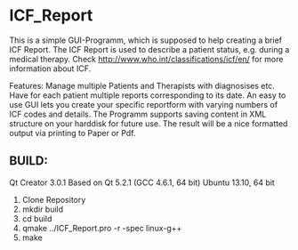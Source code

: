 ICF_Report
==========
This is a simple GUI-Programm, which is supposed to help creating a brief ICF Report. The ICF Report is used to describe a patient status, e.g. during a medical therapy. Check http://www.who.int/classifications/icf/en/ for more information about ICF.

Features:
Manage multiple Patients and Therapists with diagnosises etc. Have for each patient multiple reports corresponding to its date. An easy to use GUI lets you create your specific reportform with varying numbers of ICF codes and details. The Programm supports saving content in XML structure on your harddisk for future use. The result will be a nice formatted output via printing to Paper or Pdf.

BUILD:
-----------------------------------------
Qt Creator 3.0.1
Based on Qt 5.2.1 (GCC 4.6.1, 64 bit)
Ubuntu 13.10, 64 bit

1) Clone Repository
2) mkdir build
3) cd build
2) qmake ../ICF_Report.pro -r -spec linux-g++
3) make
